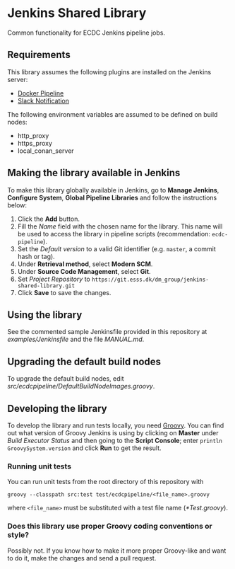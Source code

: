 # Jenkins Shared Library

Common functionality for ECDC Jenkins pipeline jobs.


## Requirements

This library assumes the following plugins are installed on the Jenkins server:
- [Docker Pipeline](https://wiki.jenkins.io/display/JENKINS/Docker+Pipeline+Plugin)
- [Slack Notification](http://wiki.jenkins-ci.org/display/JENKINS/Slack+Plugin)

The following environment variables are assumed to be defined on build nodes:

- http_proxy
- https_proxy
- local_conan_server


## Making the library available in Jenkins

To make this library globally available in Jenkins, go to **Manage Jenkins**, **Configure System**, **Global Pipeline Libraries** and follow the instructions below:

1. Click the **Add** button.
2. Fill the *Name* field with the chosen name for the library. This name will be used to access the library in pipeline scripts (recommendation: `ecdc-pipeline`).
3. Set the *Default version* to a valid Git identifier (e.g. `master`, a commit hash or tag).
4. Under **Retrieval method**, select **Modern SCM**.
5. Under **Source Code Management**, select **Git**.
6. Set *Project Repository* to `https://git.esss.dk/dm_group/jenkins-shared-library.git`
7. Click **Save** to save the changes.


## Using the library

See the commented sample Jenkinsfile provided in this repository at *examples/Jenkinsfile* and the file *MANUAL.md*.


## Upgrading the default build nodes

To upgrade the default build nodes, edit *src/ecdcpipeline/DefaultBuildNodeImages.groovy*.


## Developing the library

To develop the library and run tests locally, you need [Groovy](http://www.groovy-lang.org). You can find out what version of Groovy Jenkins is using by clicking on **Master** under *Build Executor Status* and then going to the **Script Console**; enter `println GroovySystem.version` and click **Run** to get the result.


### Running unit tests

You can run unit tests from the root directory of this repository with
```
groovy --classpath src:test test/ecdcpipeline/<file_name>.groovy
```
where `<file_name>` must be substituted with a test file name (_*Test.groovy_).


### Does this library use proper Groovy coding conventions or style?

Possibly not. If you know how to make it more proper Groovy-like and want to do it, make the changes and send a pull request.
